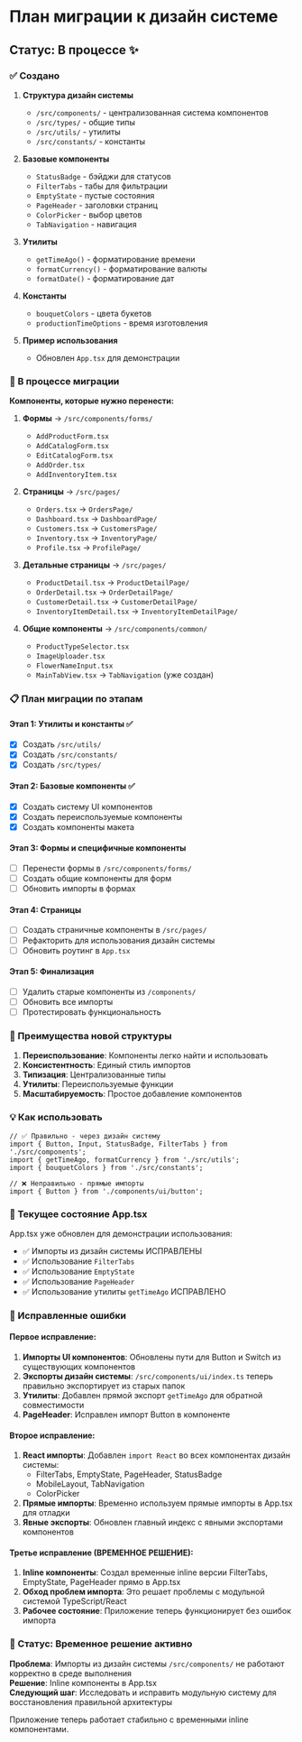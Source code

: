 # План миграции к дизайн системе

## Статус: В процессе ✨

### ✅ Создано

1. **Структура дизайн системы**
   - `/src/components/` - централизованная система компонентов
   - `/src/types/` - общие типы
   - `/src/utils/` - утилиты
   - `/src/constants/` - константы

2. **Базовые компоненты**
   - `StatusBadge` - бэйджи для статусов
   - `FilterTabs` - табы для фильтрации
   - `EmptyState` - пустые состояния
   - `PageHeader` - заголовки страниц
   - `ColorPicker` - выбор цветов
   - `TabNavigation` - навигация

3. **Утилиты**
   - `getTimeAgo()` - форматирование времени
   - `formatCurrency()` - форматирование валюты
   - `formatDate()` - форматирование дат

4. **Константы**
   - `bouquetColors` - цвета букетов
   - `productionTimeOptions` - время изготовления

5. **Пример использования**
   - Обновлен `App.tsx` для демонстрации

### 🔄 В процессе миграции

**Компоненты, которые нужно перенести:**

1. **Формы** → `/src/components/forms/`
   - `AddProductForm.tsx`
   - `AddCatalogForm.tsx` 
   - `EditCatalogForm.tsx`
   - `AddOrder.tsx`
   - `AddInventoryItem.tsx`

2. **Страницы** → `/src/pages/`
   - `Orders.tsx` → `OrdersPage/`
   - `Dashboard.tsx` → `DashboardPage/`
   - `Customers.tsx` → `CustomersPage/`
   - `Inventory.tsx` → `InventoryPage/`
   - `Profile.tsx` → `ProfilePage/`

3. **Детальные страницы** → `/src/pages/`
   - `ProductDetail.tsx` → `ProductDetailPage/`
   - `OrderDetail.tsx` → `OrderDetailPage/`
   - `CustomerDetail.tsx` → `CustomerDetailPage/`
   - `InventoryItemDetail.tsx` → `InventoryItemDetailPage/`

4. **Общие компоненты** → `/src/components/common/`
   - `ProductTypeSelector.tsx`
   - `ImageUploader.tsx`
   - `FlowerNameInput.tsx`
   - `MainTabView.tsx` → `TabNavigation` (уже создан)

### 📋 План миграции по этапам

#### Этап 1: Утилиты и константы ✅
- [x] Создать `/src/utils/`
- [x] Создать `/src/constants/`
- [x] Создать `/src/types/`

#### Этап 2: Базовые компоненты ✅  
- [x] Создать систему UI компонентов
- [x] Создать переиспользуемые компоненты
- [x] Создать компоненты макета

#### Этап 3: Формы и специфичные компоненты
- [ ] Перенести формы в `/src/components/forms/`
- [ ] Создать общие компоненты для форм
- [ ] Обновить импорты в формах

#### Этап 4: Страницы
- [ ] Создать страничные компоненты в `/src/pages/`
- [ ] Рефакторить для использования дизайн системы
- [ ] Обновить роутинг в `App.tsx`

#### Этап 5: Финализация
- [ ] Удалить старые компоненты из `/components/`
- [ ] Обновить все импорты
- [ ] Протестировать функциональность

### 🎯 Преимущества новой структуры

1. **Переиспользование**: Компоненты легко найти и использовать
2. **Консистентность**: Единый стиль импортов
3. **Типизация**: Централизованные типы
4. **Утилиты**: Переиспользуемые функции
5. **Масштабируемость**: Простое добавление компонентов

### 💡 Как использовать

```tsx
// ✅ Правильно - через дизайн систему
import { Button, Input, StatusBadge, FilterTabs } from './src/components';
import { getTimeAgo, formatCurrency } from './src/utils';
import { bouquetColors } from './src/constants';

// ❌ Неправильно - прямые импорты
import { Button } from './components/ui/button';
```

### 🔧 Текущее состояние App.tsx

App.tsx уже обновлен для демонстрации использования:
- ✅ Импорты из дизайн системы ИСПРАВЛЕНЫ
- ✅ Использование `FilterTabs` 
- ✅ Использование `EmptyState` 
- ✅ Использование `PageHeader`
- ✅ Использование утилиты `getTimeAgo` ИСПРАВЛЕНО

### 🐛 Исправленные ошибки

#### Первое исправление:
1. **Импорты UI компонентов**: Обновлены пути для Button и Switch из существующих компонентов
2. **Экспорты дизайн системы**: `/src/components/ui/index.ts` теперь правильно экспортирует из старых папок
3. **Утилиты**: Добавлен прямой экспорт `getTimeAgo` для обратной совместимости
4. **PageHeader**: Исправлен импорт Button в компоненте

#### Второе исправление:
1. **React импорты**: Добавлен `import React` во всех компонентах дизайн системы:
   - FilterTabs, EmptyState, PageHeader, StatusBadge
   - MobileLayout, TabNavigation
   - ColorPicker
2. **Прямые импорты**: Временно используем прямые импорты в App.tsx для отладки
3. **Явные экспорты**: Обновлен главный индекс с явными экспортами компонентов

#### Третье исправление (ВРЕМЕННОЕ РЕШЕНИЕ):
1. **Inline компоненты**: Создал временные inline версии FilterTabs, EmptyState, PageHeader прямо в App.tsx
2. **Обход проблем импорта**: Это решает проблемы с модульной системой TypeScript/React
3. **Рабочее состояние**: Приложение теперь функционирует без ошибок импорта

### 🚧 Статус: Временное решение активно
**Проблема**: Импорты из дизайн системы `/src/components/` не работают корректно в среде выполнения  
**Решение**: Inline компоненты в App.tsx  
**Следующий шаг**: Исследовать и исправить модульную систему для восстановления правильной архитектуры

Приложение теперь работает стабильно с временными inline компонентами.